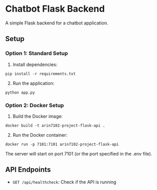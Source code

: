 # Chatbot Flask Backend

A simple Flask backend for a chatbot application.

## Setup

### Option 1: Standard Setup

1. Install dependencies:
```
pip install -r requirements.txt
```

2. Run the application:
```
python app.py
```

### Option 2: Docker Setup

1. Build the Docker image:
```
docker build -t arin7102-project-flask-api .
```

2. Run the Docker container:
```
docker run -p 7101:7101 arin7102-project-flask-api
```

The server will start on port 7101 (or the port specified in the .env file).

## API Endpoints

- `GET /api/healthcheck`: Check if the API is running 